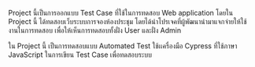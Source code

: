 <p>Project นี้เป็นการออกแบบ Test Case ที่ใช้ในการทดสอบ Web application โดยใน Project นี้ ได้ทดสอบเว็บระบบการจองห้องประชุม โดยได้นำโปรเจคที่ผู้พัฒนานำมาแจกจ่ายให้ใช้งานในการทดสอบ เพื่อให้เห็นการทดสอบทั้งฝั่ง User และฝั่ง Admin</p>
<p>ใน Project นี้ เป็นการทดสอบแบบ Automated Test ใช้เเครื่องมือ Cypress ที่ใช้ภาษา JavaScript ในการเขียน Test Case เพื่อทดสอบระบบ</p>
